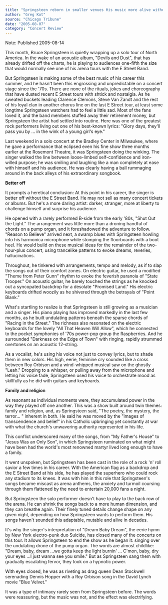 ```yaml
---
title: "Springsteen reborn in smaller venues His music more alive without E Street Band"
author: "Greg Kot"
source: "Chicago Tribune"
date: "2005-08-07"
category: "Concert Review"
---
```


Note: Published 2005-08-14

This month, Bruce Springsteen is quietly wrapping up a solo tour of North America. In the wake of an acoustic album, "Devils and Dust", that has already drifted off the charts, he is playing to audiences one-fifth the size that would normally see one of his arena tours with the E Street Band.

But Springsteen is making some of the best music of his career this summer, and he hasn't been this engrossing and unpredictable on a concert stage since the '70s. There are none of the rituals, jokes and choreography that have dusted recent E Street tours with shtick and nostalgia. As he sweated buckets leading Clarence Clemons, Steve Van Zandt and the rest of his loyal clan in another chorus line on the last E Street tour, at least some longtime Springsteen watchers had to feel a little sad. Most of the fans loved it, and the band members stuffed away their retirement money, but Springsteen the artist had settled into routine. Here was one of the greatest rock performers living out one of his best-known lyrics: "Glory days, they'll pass you by ... in the wink of a young girl's eye."

Last weekend in a solo concert at the Bradley Center in Milwaukee, where he gave a performance that eclipsed even his fine show three months earlier at the Rosemont Theatre, it was Springsteen doing the winking. The singer walked the line between loose-limbed self-confidence and iron-willed purpose; he was smiling and laughing like a man completely at ease with himself and his audience. He was clearly having a ball rummaging around in the back alleys of his extraordinary songbook.

**Better off**

It prompts a heretical conclusion: At this point in his career, the singer is better off without the E Street Band. He may not sell as many concert tickets or albums. But he's a more daring artist: darker, stranger, more at liberty to challenge himself and surprise his audience.

He opened with a rarely performed B-side from the early '80s, "Shut Out the Light." The arrangement was little more than a droning handful of chords on a pump organ, and it foreshadowed the adventure to follow. "Reason to Believe" arrived next, a swamp blues with Springsteen howling into his harmonica microphone while stomping the floorboards with a boot heel. He would build on these musical ideas for the remainder of the two-hour-plus concert, using trancelike patterns to evoke dreams, reveries, hallucinations.

Throughout, he tinkered with arrangements, tempo and melody, as if to slap the songs out of their comfort zones. On electric guitar, he used a modified "Theme from Peter Gunn" rhythm to evoke the feverish paranoia of "State Trooper." On acoustic guitar, he barely touched the strings as he knocked out a syncopated backdrop for a desolate "Promised Land." His electric keyboards drifted woozily as he shivered through the betrayals of "Point Blank."

What's startling to realize is that Springsteen is still growing as a musician and a singer. His piano playing has improved markedly in the last few months, as he built undulating patterns beneath the sparse chords of "Racing in the Street." The richness also resonated on the electric keyboards for the lovely "All That Heaven Will Allow", which he connected to the pocket symphonies of '70s power-pop group the Raspberries. And he surrounded "Darkness on the Edge of Town" with ringing, rapidly strummed overtones on an acoustic 12-string.

As a vocalist, he's using his voice not just to convey lyrics, but to shade them in new colors. His high, eerie, feminine cry sounded like a cross between Roy Orbison and a wind-whipped musical saw on the ghostly "Leah." Dropping to a whisper, or pulling away from the microphone and letting his voice fade, Springsteen used his voice to orchestrate mood as skillfully as he did with guitars and keyboards.

**Family and religion**

As resonant as individual moments were, they accumulated power in the way they played off one another. This was a show built around twin themes: family and religion, and, as Springsteen said, "The poetry, the mystery, the terror... " inherent in both. He said he was moved by the "images of transcendence and belief" in his Catholic upbringing yet constantly at war with what the church's unwavering authority represented in his life.

This conflict underscored many of the songs, from "My Father's House" to "Jesus Was an Only Son", in which Springsteen ruminated on what might have been had the world's most renowned martyr lived long enough to have a family.

It went unspoken, but Springsteen has been cast in the role of a rock 'n' roll savior a few times in his career. With the American flag as a backdrop and the E Street Band at his side, he has played the superhero who could rock any stadium to its knees. It was with him in this role that Springsteen's songs became miscast as arena anthems, the anxiety and turmoil coursing through them flattened by the need to entertain 20,000 fans a night.

But Springsteen the solo performer doesn't have to play to the back row of the arena. He can shrink the songs back to a more human dimension, and they can breathe again. Their finely tuned details change shape on any given night, depending on how Springsteen wants to perform them. His songs haven't sounded this adaptable, mutable and alive in decades.

It's why the singer's interpretation of "Dream Baby Dream", the eerie hymn by New York electro-punk duo Suicide, has closed many of the concerts on this tour. It allows Springsteen to end the show as he began it: singing over the undulating drone of the pump organ. The words are almost childlike: "Dream, baby, dream ...we gotta keep the light burnin' ... C'mon, baby, dry your eyes ...I just wanna see you smile." But as Springsteen sang them with gradually escalating fervor, they took on a hypnotic power.

With eyes closed, he was as riveting as drag queen Dean Stockwell serenading Dennis Hopper with a Roy Orbison song in the David Lynch movie "Blue Velvet."

It was a type of intimacy rarely seen from Springsteen before. The words were reassuring, but the music was not, and the effect was electrifying.